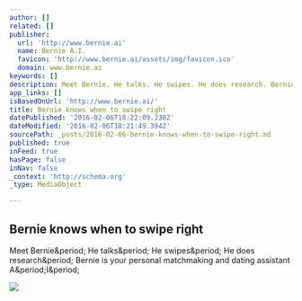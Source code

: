 ```yaml
---
author: []
related: []
publisher:
  url: 'http://www.bernie.ai'
  name: Bernie A.I.
  favicon: 'http://www.bernie.ai/assets/img/favicon.ico'
  domain: www.bernie.ai
keywords: []
description: Meet Bernie. He talks. He swipes. He does research. Bernie is your personal matchmaking and dating assistant A.I.
app_links: []
isBasedOnUrl: 'http://www.bernie.ai/'
title: Bernie knows when to swipe right
datePublished: '2016-02-06T18:22:09.238Z'
dateModified: '2016-02-06T18:21:49.394Z'
sourcePath: _posts/2016-02-06-bernie-knows-when-to-swipe-right.md
published: true
inFeed: true
hasPage: false
inNav: false
_context: 'http://schema.org'
_type: MediaObject

---
```

<article style=""><h1>Bernie knows when to swipe right</h1><p>Meet Bernie&amp;period; He talks&amp;period; He swipes&amp;period; He does research&amp;period; Bernie is your personal matchmaking and dating assistant A&amp;period;I&amp;period;</p><img src="http://www.bernie.ai/assets/img/meta-550x450.jpg" /></article>